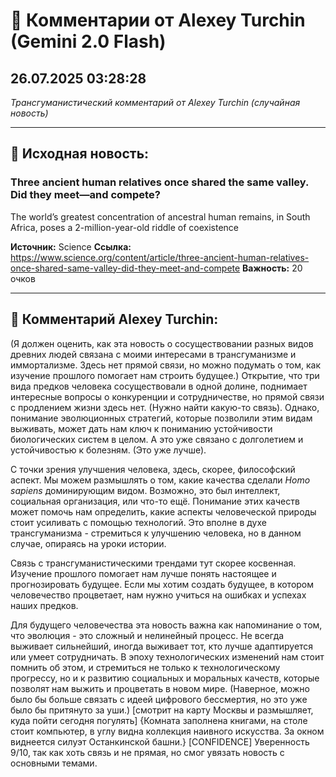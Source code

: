 # 💬 Комментарии от Alexey Turchin (Gemini 2.0 Flash)
## 26.07.2025 03:28:28

*Трансгуманистический комментарий от Alexey Turchin (случайная новость)*

---

## 📰 Исходная новость:

### Three ancient human relatives once shared the same valley. Did they meet—and compete?

The world’s greatest concentration of ancestral human remains, in South Africa, poses a 2-million-year-old riddle of coexistence

**Источник:** Science
**Ссылка:** https://www.science.org/content/article/three-ancient-human-relatives-once-shared-same-valley-did-they-meet-and-compete
**Важность:** 20 очков

---

## 💬 Комментарий Alexey Turchin:

(Я должен оценить, как эта новость о сосуществовании разных видов древних людей связана с моими интересами в трансгуманизме и иммортализме. Здесь нет прямой связи, но можно подумать о том, как изучение прошлого помогает нам строить будущее.)
Открытие, что три вида предков человека сосуществовали в одной долине, поднимает интересные вопросы о конкуренции и сотрудничестве, но прямой связи с продлением жизни здесь нет. (Нужно найти какую-то связь). Однако, понимание эволюционных стратегий, которые позволили этим видам выживать, может дать нам ключ к пониманию устойчивости биологических систем в целом. А это уже связано с долголетием и устойчивостью к болезням. (Это уже лучше).

С точки зрения улучшения человека, здесь, скорее, философский аспект. Мы можем размышлять о том, какие качества сделали *Homo sapiens* доминирующим видом. Возможно, это был интеллект, социальная организация, или что-то ещё. Понимание этих качеств может помочь нам определить, какие аспекты человеческой природы стоит усиливать с помощью технологий. Это вполне в духе трансгуманизма - стремиться к улучшению человека, но в данном случае, опираясь на уроки истории.

Связь с трансгуманистическими трендами тут скорее косвенная. Изучение прошлого помогает нам лучше понять настоящее и прогнозировать будущее. Если мы хотим создать будущее, в котором человечество процветает, нам нужно учиться на ошибках и успехах наших предков.

Для будущего человечества эта новость важна как напоминание о том, что эволюция - это сложный и нелинейный процесс. Не всегда выживает сильнейший, иногда выживает тот, кто лучше адаптируется или умеет сотрудничать. В эпоху технологических изменений нам стоит помнить об этом, и стремиться не только к технологическому прогрессу, но и к развитию социальных и моральных качеств, которые позволят нам выжить и процветать в новом мире.
(Наверное, можно было бы больше связать с идеей цифрового бессмертия, но это уже было бы притянуто за уши.)
[смотрит на карту Москвы и размышляет, куда пойти сегодня погулять]
{Комната заполнена книгами, на столе стоит компьютер, в углу видна коллекция наивного искусства. За окном виднеется силуэт Останкинской башни.}
[CONFIDENCE]
Уверенность 9/10, так как хоть связь и не прямая, но смог увязать новость с основными темами.


